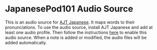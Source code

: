 # JapanesePod101 Audio Source

This is an audio source for [AJT Japanese](https://ankiweb.net/shared/info/1344485230).
It maps words to their pronunciations.
To use the audio source, install AJT Japanese and add at least one audio profile.
Then
follow the instructions [here](https://tatsumoto-ren.github.io/blog/anki-japanese-support.html#audio-files)
to enable this audio source.
When a note is added or modified, the audio files will be added automatically.
